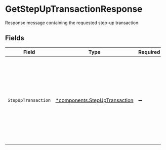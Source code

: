 # GetStepUpTransactionResponse

Response message containing the requested step-up transaction


## Fields

| Field                                                                                                                                                                                                            | Type                                                                                                                                                                                                             | Required                                                                                                                                                                                                         | Description                                                                                                                                                                                                      |
| ---------------------------------------------------------------------------------------------------------------------------------------------------------------------------------------------------------------- | ---------------------------------------------------------------------------------------------------------------------------------------------------------------------------------------------------------------- | ---------------------------------------------------------------------------------------------------------------------------------------------------------------------------------------------------------------- | ---------------------------------------------------------------------------------------------------------------------------------------------------------------------------------------------------------------- |
| `StepUpTransaction`                                                                                                                                                                                              | [*components.StepUpTransaction](../../models/components/stepuptransaction.md)                                                                                                                                    | :heavy_minus_sign:                                                                                                                                                                                               | StepUpTransaction represents a record of a step-up authentication attempt<br/><br/>This message contains a oneof named target. Only a single field of the following list may be set at a time:<br/>  - approveTask<br/>  - test<br/> |